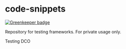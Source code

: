 # code-snippets

[![Greenkeeper badge](https://badges.greenkeeper.io/cheld/code-snippets.svg)](https://greenkeeper.io/)

Repository for testing frameworks. For private usage only.


Testing DCO
